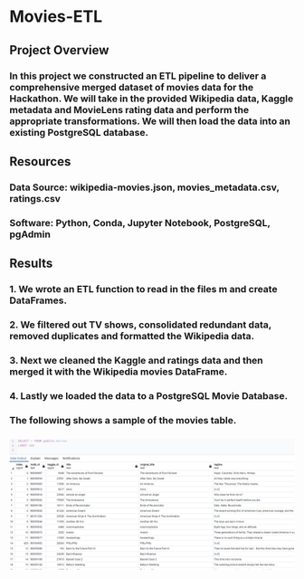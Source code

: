 # Movies-ETL

## Project Overview
### In this project we constructed an ETL pipeline to deliver a comprehensive merged dataset of movies data for the Hackathon. We will take in the provided Wikipedia data, Kaggle metadata and MovieLens rating data and perform the appropriate transformations. We will then load the data into an existing PostgreSQL database.

## Resources
### Data Source: wikipedia-movies.json, movies_metadata.csv, ratings.csv
### Software: Python, Conda, Jupyter Notebook, PostgreSQL, pgAdmin

## Results
### 1. We wrote an ETL function to read in the files m and create DataFrames.
### 2. We filtered out TV shows, consolidated redundant data, removed duplicates and formatted the Wikipedia data.
### 3. Next we cleaned the Kaggle and ratings data and then merged it with the Wikipedia movies DataFrame.
### 4. Lastly we loaded the data to a PostgreSQL Movie Database.

### The following shows a sample of the movies table.
### ![image](https://github.com/slafton/Movies-ETL/blob/main/Screenshot%202022-08-23%20214813.png)
